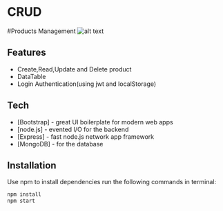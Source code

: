 # CRUD
#Products Management
![alt text](https://i.postimg.cc/4N15TBWL/preview.png)








## Features
- Create,Read,Update and Delete product
- DataTable
- Login Authentication(using jwt and localStorage)








## Tech




- [Bootstrap] - great UI boilerplate for modern web apps
- [node.js] - evented I/O for the backend
- [Express] - fast node.js network app framework
- [MongoDB] - for the database


## Installation

Use npm to install dependencies
run the following commands in terminal:

```sh
npm install
npm start
```

